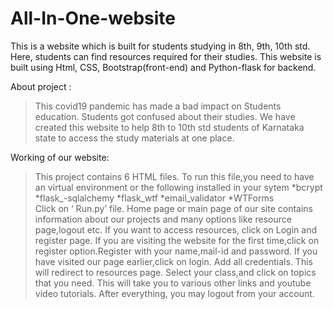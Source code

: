 # All-In-One-website
This is a website which is built for students studying in 8th, 9th, 10th std. Here, students can find resources required for their studies. This website is built using Html, CSS, Bootstrap(front-end) and Python-flask for backend. 


About project :
> This covid19 pandemic has made a bad impact on Students education.
> Students got confused about their studies.
> We have created this website to help 8th to 10th std students of Karnataka state to access the study materials at one place. 

Working of our website:
> This project contains 6 HTML files.
>To run this file,you need to have  an virtual environment or the following installed in your sytem
	*bcrypt
	*flask_-sqlalchemy
	*flask_wtf
	*email_validator
	*WTForms	
>Click on ‘ Run.py’ file.
>Home page or main page of our site contains information about our projects and many options like resource page,logout etc.
>If you want to access resources, click on Login and register page. 
>If you are visiting the website for the first time,click on register option.Register with your name,mail-id and password.
>If you have visited our page earlier,click on login. Add all credentials.
>This will redirect to resources page.
> Select your class,and click on topics that you need. This will take you to various other links and youtube video tutorials.
>After everything, you may logout from your account.




